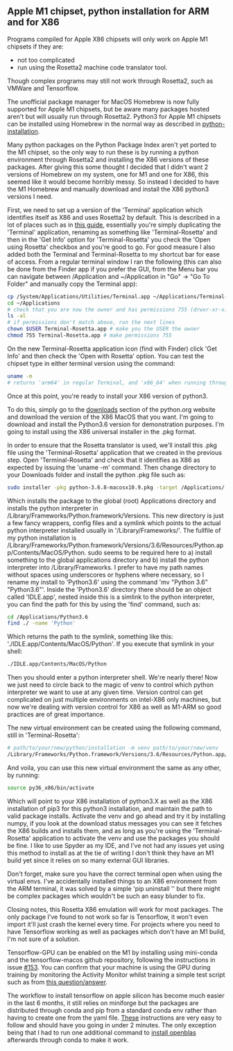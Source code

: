 
## Apple M1 chipset, python installation for ARM and for X86

Programs compiled for Apple X86 chipsets will only work on Apple M1 chipsets if they are:

- not too complicated
- run using the Rosetta2 machine code translator tool.

Though complex programs may still not work through Rosetta2, such as VMWare and Tensorflow.

The unofficial package manager for MacOS Homebrew is now fully supported for Apple M1 chipsets, but be aware many packages hosted aren't but will usually run through Rosetta2. Python3 for Apple M1 chipsets can be installed using Homebrew in the normal way as described in [python-installation](python-installation.md).

Many python packages on the Python Package Index  aren't yet ported to the M1 chipset, so the only way to run these is by running a python environment through Rosetta2 and installing the X86 versions of these packages. After giving this some thought I decided that I didn't want 2 versions of Homebrew on my system, one for M1 and one for X86, this seemed like it would become horribly messy. So instead I decided to have the M1 Homebrew and manually download and install the X86 python3 versions I need.

First, we need to set up a version of the 'Terminal' application which identifies itself as X86 and uses Rosetta2 by default. This is described in a lot of places such as in [this guide](https://medium.com/swlh/run-x86-terminal-apps-like-homebrew-on-your-new-m1-mac-73bdc9b0f343), essentially you're simply duplicating the 'Terminal' application, renaming as something like 'Terminal-Rosetta' and then in the 'Get Info' option for 'Terminal-Rosetta' you check the 'Open using Rosetta' checkbox and you're good to go. For good measure I also added both the Terminal and Terminal-Rosetta to my shortcut bar for ease of access. From a regular terminal window I ran the following (this can also be done from the Finder app if you prefer the GUI, from the Menu bar you can navigate between /Application and ~/Application in "Go" -> "Go To Folder" and manually copy the Terminal app):

```bash
cp /System/Applications/Utilities/Terminal.app ~/Applications/Terminal-Rosetta.app
cd ~/Applications
# check that you are now the owner and has permissions 755 (drwxr-xr-x)
ls -al
# if permissions don't match above, run the next lines
chown $USER Terminal-Rosetta.app # make you the USER the owner
chmod 755 Terminal-Rosetta.app # make permissions 755
```

On the new Terminal-Rosetta application icon (find with Finder) click 'Get Info' and then check the 'Open with Rosetta' option. You can test the chipset type in either terminal version using the command:

```bash
uname -m
# returns 'arm64' in regular Terminal, and 'x86_64' when running through Rosetta
```

Once at this point, you're ready to install your X86 version of python3.

To do this, simply go to the [downloads](https://www.python.org/downloads/mac-osx/) section of the python.org website and download the version of the X86 MacOS that you want. I'm going to download and install the Python3.6 version for demonstration purposes. I'm going to install using the X86 universal installer in the .pkg format.

In order to ensure that the Rosetta translator is used, we'll install this .pkg file using the 'Terminal-Rosetta' application that we created in the previous step. Open 'Terminal-Rosetta' and check that it identifies as X86 as expected by issuing the 'uname -m' command. Then change directory to your Downloads folder and install the python .pkg file such as:

```bash
sudo installer -pkg python-3.6.8-macosx10.9.pkg -target /Applications/
```

Which installs the package to the global (root) Applications directory and installs the python interpreter in /Library/Frameworks/Python.framework/Versions. This new directory is just a few fancy wrappers, config files and a symlink which points to the actual python interpreter installed usually in '/Library/Frameworks/'. The fullfile of my python installation is /Library/Frameworks/Python.framework/Versions/3.6/Resources/Python.app/Contents/MacOS/Python. sudo seems to be required here to a) install something to the global applications directory and b) install the python interpreter into /Library/Frameworks. I prefer to have my path names without spaces using underscores or hyphens where necessary, so I rename my install to 'Python3.6' using the command 'mv "Python 3.6" "Python3.6"'. Inside the 'Python3.6' directory there should be an object called 'IDLE.app', nested inside this is a simlink to the python interpreter, you can find the path for this by using the 'find' command, such as:

```bash
cd /Applications/Python3.6
find ./ -name 'Python'
```

Which returns the path to the symlink, something like this: './IDLE.app/Contents/MacOS/Python'. If you execute that symlink in your shell:

```bash
./IDLE.app/Contents/MacOS/Python
```

Then you should enter a python interpreter shell. We're nearly there! Now we just need to circle back to the magic of venv to control which python interpreter we want to use at any given time. Version control can get complicated on just multiple environments on intel-X86 only machines, but now we're dealing with version control for X86 as well as M1-ARM so good practices are of great importance.

The new virtual environment can be created using the following command, still in 'Terminal-Rosetta':

```bash
# path/to/your/new/python/installation -m venv path/to/your/new/venv
/Library/Frameworks/Python.framework/Versions/3.6/Resources/Python.app/Contents/MacOS/Python -m venv py36_x86
```

And voila, you can use this new virtual environment the same as any other, by running:

```bash
source py36_x86/bin/activate
```

Which will point to your X86 installation of python3.X as well as the X86 installation of pip3 for this python3 installation, and maintain the path to valid package installs. Activate the venv and go ahead and try it by installing numpy, if you look at the download status messages you can see it fetches the X86 builds and installs them, and as long as you're using the 'Terminal-Rosetta' application to activate the venv and use the packages you should be fine. I like to use Spyder as my IDE, and I've not had any issues yet using this method to install as at the tie of writing I don't think they have an M1 build yet since it relies on so many external GUI libraries.

Don't forget, make sure you have the correct terminal open when using the virtual envs. I've accidentally installed things to an X86 environment from the ARM terminal, it was solved by a simple 'pip uninstall <package>'' but there might be complex packages which wouldn't be such an easy blunder to fix.

Closing notes, this Rosetta X86 emulation will work for most packages. The only package I've found to not work so far is Tensorflow, it won't even import it'll just crash the kernel every time. For projects where you need to have Tensorflow working as well as packages which don't have an M1 build, I'm not sure of a solution.

Tensorflow-GPU can be enabled on the M1 by installing using mini-conda and the tensorflow-macos github repository, following the instructions in issue [#153](https://github.com/apple/tensorflow_macos/issues/153). You can confirm that your machine is using the GPU during training by monitoring the Activity Monitor whilst training a simple test script such as from
[this question/answer](https://stackoverflow.com/questions/67352841/tensorflow-is-not-using-my-m1-macbook-gpu-during-training/67953428#67953428).

The workflow to install tensorflow on apple silicon has become much easier in the last 6 months, it still relies on miniforge but the packages are distributed through conda and pip from a standard conda env rather than having to create one from the yaml file. [These](https://betterdatascience.com/install-tensorflow-2-7-on-macbook-pro-m1-pro/) instructions are very easy to follow and should have you going in under 2 minutes. The only exception being that I had to run one additional command to [install openblas](https://stackoverflow.com/questions/70242015/python-how-to-solve-the-numpy-importerror-on-apple-silicon) afterwards through conda to make it work.
